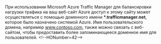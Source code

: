 ﻿При использовании Microsoft Azure Traffic Manager для балансировки нагрузки трафика на ваш веб-сайт Azure доступ к этому сайту может осуществляться с помощью доменного имени **\*.trafficmanager.net**, которое было назначено системой Azure. Имя пользовательского домена, например www.contoso.com, также можно связать с веб-сайтом, чтобы предоставить более запоминающееся доменное имя для пользователей.
\<!--HONumber=42-->
